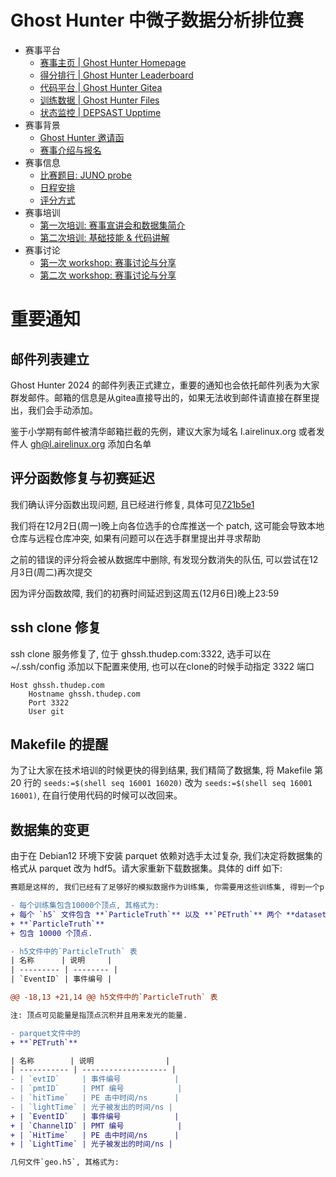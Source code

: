 # Ghost Hunter 中微子数据分析排位赛

- 赛事平台
  - [赛事主页 | Ghost Hunter Homepage](https://ghosthunter.thudep.com)
  - [得分排行 | Ghost Hunter Leaderboard](https://ghosthunter.thudep.com/leaderboard)
  - [代码平台 | Ghost Hunter Gitea](https://ghgit.thudep.com)
  - [训练数据 | Ghost Hunter Files](https://ghfile.thudep.com:4433)
  - [状态监控 | DEPSAST Upptime](https://status.thudep.com)
- 赛事背景
  - [Ghost Hunter 邀请函](./data/invite.md)
  - [赛事介绍与报名](./data/intro.md)
- 赛事信息
  - [比赛题目: JUNO probe](./data/gh2024.md)
  - [日程安排](./data/schedule.md)
  - [评分方式](./data/initial-heats-and-final-round.md)
- 赛事培训
  - [第一次培训: 赛事宣讲会和数据集简介](./data/briefing-and-data-set.md)
  - [第二次培训: 基础技能 & 代码讲解](./data/basic-skills-and-code-analsis.md)
- 赛事讨论
  - [第一次 workshop: 赛事讨论与分享](./data/first-workshop.md)
  - [第二次 workshop: 赛事讨论与分享](./data/second-workshop.md)

# 重要通知

<!-- toc -->

## 邮件列表建立

Ghost Hunter 2024 的邮件列表正式建立，重要的通知也会依托邮件列表为大家群发邮件。邮箱的信息是从gitea直接导出的，如果无法收到邮件请直接在群里提出，我们会手动添加。

鉴于小学期有邮件被清华邮箱拦截的先例，建议大家为域名 l.airelinux.org 或者发件人 gh@l.airelinux.org 添加白名单

## 评分函数修复与初赛延迟

我们确认评分函数出现问题, 且已经进行修复, 具体可见[721b5e1](https://ghgit.thudep.com/committee/Ghost-Hunter-JUNO-probe/commit/721b5e1acafd8df7903bbedbb4ee9df4089d4c77)

我们将在12月2日(周一)晚上向各位选手的仓库推送一个 patch, 这可能会导致本地仓库与远程仓库冲突, 如果有问题可以在选手群里提出并寻求帮助

之前的错误的评分将会被从数据库中删除, 有发现分数消失的队伍, 可以尝试在12月3日(周二)再次提交

因为评分函数故障, 我们的初赛时间延迟到这周五(12月6日)晚上23:59

## ssh clone 修复

ssh clone 服务修复了, 位于 ghssh.thudep.com:3322, 选手可以在 ~/.ssh/config 添加以下配置来使用, 也可以在clone的时候手动指定 3322 端口

```config
Host ghssh.thudep.com
    Hostname ghssh.thudep.com
    Port 3322
    User git
```

## Makefile 的提醒

为了让大家在技术培训的时候更快的得到结果, 我们精简了数据集, 将 Makefile 第 20 行的 `seeds:=$(shell seq 16001 16020)` 改为 `seeds:=$(shell seq 16001 16001)`, 在自行使用代码的时候可以改回来。

## 数据集的变更

由于在 Debian12 环境下安装 parquet 依赖对选手太过复杂, 我们决定将数据集的格式从 parquet 改为 hdf5。请大家重新下载数据集。具体的 diff 如下:

```diff
赛题是这样的, 我们已经有了足够好的模拟数据作为训练集, 你需要用这些训练集, 得到一个probe函数.

- 每个训练集包含10000个顶点, 其格式为:
+ 每个 `h5` 文件包含 **`ParticleTruth`** 以及 **`PETruth`** 两个 **dataset**, 其格式为:
+ **`ParticleTruth`**
+ 包含 10000 个顶点.

- h5文件中的`ParticleTruth` 表
| 名称      | 说明     |
| --------- | -------- |
| `EventID` | 事件编号 |

@@ -18,13 +21,14 @@ h5文件中的`ParticleTruth` 表

注: 顶点可见能量是指顶点沉积并且用来发光的能量.

- parquet文件中的
+ **`PETruth`**

| 名称        | 说明                |
| ----------- | ------------------- |
- | `evtID`     | 事件编号            |
- | `pmtID`     | PMT 编号            |
- | `hitTime`   | PE 击中时间/ns      |
- | `lightTime` | 光子被发出的时间/ns |
+ | `EventID`   | 事件编号            |
+ | `ChannelID` | PMT 编号            |
+ | `HitTime`   | PE 击中时间/ns      |
+ | `LightTime` | 光子被发出的时间/ns |

几何文件`geo.h5`, 其格式为:
```
